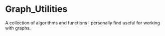 # Graph_Utilities
A collection of algorithms and functions I personally find useful for working with graphs.

